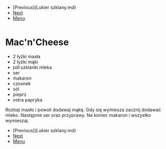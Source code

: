 <!-- Navigation Menu Start -->

- [Previous](Lukier szklany.md)
- [Next](Makowiec.md)
- [Menu](README.md)

<div style="margin-bottom: 50px"></div>

<!-- /Navigation Menu Start -->

# Mac'n'Cheese

- 2 łyżki masła
- 2 łyżki mąki
- pół szklanki mleka
- ser
- makaron
- czosnek
- sól
- pieprz
- ostra papryka

Roztop masło i powoli dodawaj mąkę. Gdy się wymiesza zacznij dodawać mleko. Następnie ser oraz przyprawy. Na koniec makaron i wszystko wymieszaj.

<!-- Navigation Menu End -->

- [Previous](Lukier szklany.md)
- [Next](Makowiec.md)
- [Menu](README.md)

<div style="margin-bottom: 50px"></div>

<!-- /Navigation Menu End -->